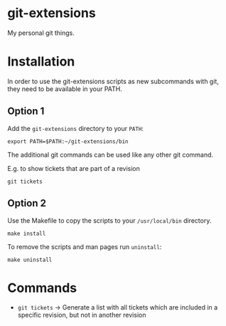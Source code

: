 # git-extensions

My personal git things.

Installation
============

In order to use the git-extensions scripts as new subcommands with git, 
they need to be available in your PATH.

Option 1
--------

Add the `git-extensions` directory to your `PATH`:

    export PATH=$PATH:~/git-extensions/bin

The additional git commands can be used like any other git command.

E.g. to show tickets that are part of a revision

    git tickets


Option 2
--------

Use the Makefile to copy the scripts to your `/usr/local/bin` directory.

    make install

To remove the scripts and man pages run `uninstall`:

    make uninstall

Commands
=========

* `git tickets` -> Generate a list with all tickets which are included in a specific revision, but not in another revision
